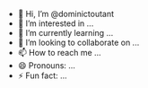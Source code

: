 - 👋 Hi, I’m @dominictoutant
- 👀 I’m interested in ...
- 🌱 I’m currently learning ...
- 💞️ I’m looking to collaborate on ...
- 📫 How to reach me ...
- 😄 Pronouns: ...
- ⚡ Fun fact: ...



<!---
dominictoutant/dominictoutant is a ✨ special ✨ repository because its `README.md` (this file) appears on your GitHub profile.
You can click the Preview link to take a look at your changes.
--->
